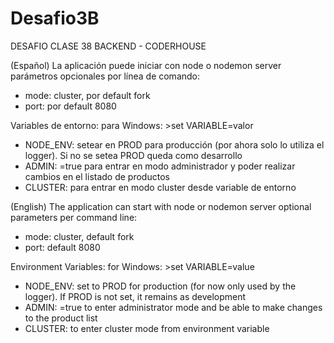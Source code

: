# Desafio3B
DESAFIO CLASE 38 BACKEND - CODERHOUSE

(Español)
La aplicación puede iniciar con node o nodemon server
parámetros opcionales por línea de comando:
- mode: cluster, por default fork
- port: por default 8080

Variables de entorno:
para Windows: >set VARIABLE=valor
- NODE_ENV: setear en PROD para producción (por ahora solo lo utiliza el logger). Si no se setea PROD queda como desarrollo
- ADMIN: =true para entrar en modo administrador y poder realizar cambios en el listado de productos
- CLUSTER: para entrar en modo cluster desde variable de entorno


(English)
The application can start with node or nodemon server
optional parameters per command line:
- mode: cluster, default fork
- port: default 8080

Environment Variables:
for Windows: >set VARIABLE=value
- NODE_ENV: set to PROD for production (for now only used by the logger). If PROD is not set, it remains as development
- ADMIN: =true to enter administrator mode and be able to make changes to the product list
- CLUSTER: to enter cluster mode from environment variable
